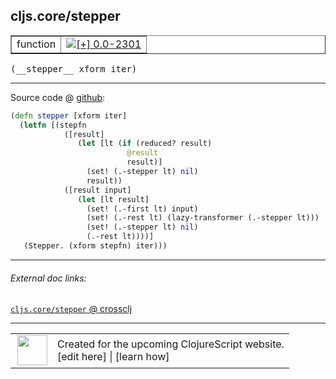 ## cljs.core/stepper



 <table border="1">
<tr>
<td>function</td>
<td><a href="https://github.com/cljsinfo/cljs-api-docs/tree/0.0-2301"><img valign="middle" alt="[+] 0.0-2301" title="Added in 0.0-2301" src="https://img.shields.io/badge/+-0.0--2301-lightgrey.svg"></a> </td>
</tr>
</table>


 <samp>
(__stepper__ xform iter)<br>
</samp>

---







Source code @ [github](https://github.com/clojure/clojurescript/blob/r3196/src/cljs/cljs/core.cljs#L3428-L3442):

```clj
(defn stepper [xform iter]
  (letfn [(stepfn
            ([result]
               (let [lt (if (reduced? result)
                          @result
                          result)]
                 (set! (.-stepper lt) nil)
                 result))
            ([result input]
               (let [lt result]
                 (set! (.-first lt) input)
                 (set! (.-rest lt) (lazy-transformer (.-stepper lt)))
                 (set! (.-stepper lt) nil)
                 (.-rest lt))))]
   (Stepper. (xform stepfn) iter)))
```

<!--
Repo - tag - source tree - lines:

 <pre>
clojurescript @ r3196
└── src
    └── cljs
        └── cljs
            └── <ins>[core.cljs:3428-3442](https://github.com/clojure/clojurescript/blob/r3196/src/cljs/cljs/core.cljs#L3428-L3442)</ins>
</pre>

-->

---



###### External doc links:

[`cljs.core/stepper` @ crossclj](http://crossclj.info/fun/cljs.core.cljs/stepper.html)<br>

---

 <table>
<tr><td>
<img valign="middle" align="right" width="48px" src="http://i.imgur.com/Hi20huC.png">
</td><td>
Created for the upcoming ClojureScript website.<br>
[edit here] | [learn how]
</td></tr></table>

[edit here]:https://github.com/cljsinfo/cljs-api-docs/blob/master/cljsdoc/cljs.core_stepper.cljsdoc
[learn how]:https://github.com/cljsinfo/cljs-api-docs/wiki/cljsdoc-files

<!--

This information was too distracting to show to readers, but I'll leave it
commented here since it is helpful to:

- pretty-print the data used to generate this document
- and show how to retrieve that data



The API data for this symbol:

```clj
{:ns "cljs.core",
 :name "stepper",
 :type "function",
 :signature ["[xform iter]"],
 :source {:code "(defn stepper [xform iter]\n  (letfn [(stepfn\n            ([result]\n               (let [lt (if (reduced? result)\n                          @result\n                          result)]\n                 (set! (.-stepper lt) nil)\n                 result))\n            ([result input]\n               (let [lt result]\n                 (set! (.-first lt) input)\n                 (set! (.-rest lt) (lazy-transformer (.-stepper lt)))\n                 (set! (.-stepper lt) nil)\n                 (.-rest lt))))]\n   (Stepper. (xform stepfn) iter)))",
          :title "Source code",
          :repo "clojurescript",
          :tag "r3196",
          :filename "src/cljs/cljs/core.cljs",
          :lines [3428 3442]},
 :full-name "cljs.core/stepper",
 :full-name-encode "cljs.core_stepper",
 :history [["+" "0.0-2301"]]}

```

Retrieve the API data for this symbol:

```clj
;; from Clojure REPL
(require '[clojure.edn :as edn])
(-> (slurp "https://raw.githubusercontent.com/cljsinfo/cljs-api-docs/catalog/cljs-api.edn")
    (edn/read-string)
    (get-in [:symbols "cljs.core/stepper"]))
```

-->
